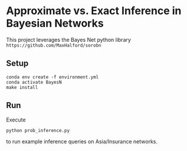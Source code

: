 # Approximate vs. Exact Inference in Bayesian Networks
This project leverages the Bayes Net python library  `https://github.com/MaxHalford/sorobn`
## Setup
```
conda env create -f environment.yml
conda activate BayesN
make install
```

## Run
Execute
```
python prob_inference.py
```
to run example inference queries on Asia/Insurance networks.
